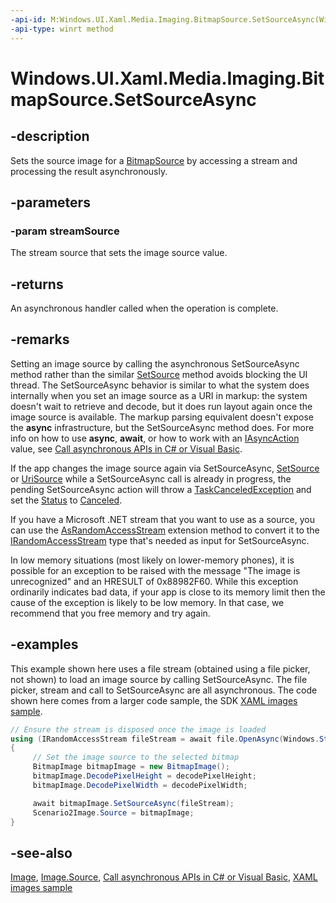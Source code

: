 ```yaml
---
-api-id: M:Windows.UI.Xaml.Media.Imaging.BitmapSource.SetSourceAsync(Windows.Storage.Streams.IRandomAccessStream)
-api-type: winrt method
---
```


<!-- Method syntax
public Windows.Foundation.IAsyncAction SetSourceAsync(Windows.Storage.Streams.IRandomAccessStream streamSource)
-->

# Windows.UI.Xaml.Media.Imaging.BitmapSource.SetSourceAsync

## -description
Sets the source image for a [BitmapSource](bitmapsource.md) by accessing a stream and processing the result asynchronously.

## -parameters
### -param streamSource
The stream source that sets the image source value.

## -returns
An asynchronous handler called when the operation is complete.

## -remarks
Setting an image source by calling the asynchronous SetSourceAsync method rather than the similar [SetSource](bitmapsource_setsource_548578678.md) method avoids blocking the UI thread. The SetSourceAsync behavior is similar to what the system does internally when you set an image source as a URI in markup: the system doesn't wait to retrieve and decode, but it does run layout again once the image source is available. The markup parsing equivalent doesn't expose the **async** infrastructure, but the SetSourceAsync method does. For more info on how to use **async**, **await**, or how to work with an [IAsyncAction](../windows.foundation/iasyncaction.md) value, see [Call asynchronous APIs in C# or Visual Basic](https://msdn.microsoft.com/library/066711e0-d5c4-467e-8683-3cc64edbcc83).

If the app changes the image source again via SetSourceAsync, [SetSource](bitmapsource_setsource_548578678.md) or [UriSource](bitmapimage_urisource.md) while a SetSourceAsync call is already in progress, the pending SetSourceAsync action will throw a [TaskCanceledException](https://msdn.microsoft.com/library/system.threading.tasks.taskcanceledexception.aspx) and set the [Status](https://msdn.microsoft.com/library/system.threading.tasks.task.status.aspx) to [Canceled](https://msdn.microsoft.com/library/system.threading.tasks.taskstatus.aspx).

If you have a Microsoft .NET stream that you want to use as a source, you can use the [AsRandomAccessStream](/dotnet/standard/cross-platform/windowsruntimestreamextensions-asrandomaccessstream-method) extension method to convert it to the [IRandomAccessStream](../windows.storage.streams/irandomaccessstream.md) type that's needed as input for SetSourceAsync.

In low memory situations (most likely on lower-memory phones), it is possible for an exception to be raised with the message "The image is unrecognized" and an HRESULT of 0x88982F60. While this exception ordinarily indicates bad data, if your app is close to its memory limit then the cause of the exception is likely to be low memory. In that case, we recommend that you free memory and try again.

## -examples
This example shown here uses a file stream (obtained using a file picker, not shown) to load an image source by calling SetSourceAsync. The file picker, stream and call to SetSourceAsync are all asynchronous. The code shown here comes from a larger code sample, the SDK [XAML images sample](https://go.microsoft.com/fwlink/p/?linkid=238575).

```csharp
// Ensure the stream is disposed once the image is loaded
using (IRandomAccessStream fileStream = await file.OpenAsync(Windows.Storage.FileAccessMode.Read))
{
     // Set the image source to the selected bitmap
     BitmapImage bitmapImage = new BitmapImage();
     bitmapImage.DecodePixelHeight = decodePixelHeight;
     bitmapImage.DecodePixelWidth = decodePixelWidth;

     await bitmapImage.SetSourceAsync(fileStream);
     Scenario2Image.Source = bitmapImage;
}
```



## -see-also
[Image](../windows.ui.xaml.controls/image.md), [Image.Source](../windows.ui.xaml.controls/image_source.md), [Call asynchronous APIs in C# or Visual Basic](https://msdn.microsoft.com/library/066711e0-d5c4-467e-8683-3cc64edbcc83), [XAML images sample](https://go.microsoft.com/fwlink/p/?linkid=238575)
